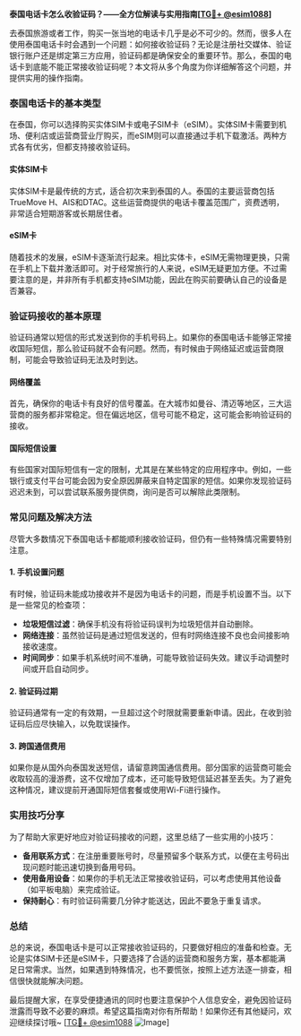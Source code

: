 **泰国电话卡怎么收验证码？——全方位解读与实用指南[[TG💪+ @esim1088](https://t.me/s/esim1088)]**

去泰国旅游或者工作，购买一张当地的电话卡几乎是必不可少的。然而，很多人在使用泰国电话卡时会遇到一个问题：如何接收验证码？无论是注册社交媒体、验证银行账户还是绑定第三方应用，验证码都是确保安全的重要环节。那么，泰国的电话卡到底能不能正常接收验证码呢？本文将从多个角度为你详细解答这个问题，并提供实用的操作指南。

### 泰国电话卡的基本类型

在泰国，你可以选择购买实体SIM卡或电子SIM卡（eSIM）。实体SIM卡需要到机场、便利店或运营商营业厅购买，而eSIM则可以直接通过手机下载激活。两种方式各有优劣，但都支持接收验证码。

#### 实体SIM卡
实体SIM卡是最传统的方式，适合初次来到泰国的人。泰国的主要运营商包括TrueMove H、AIS和DTAC。这些运营商提供的电话卡覆盖范围广，资费透明，非常适合短期游客或长期居住者。

#### eSIM卡
随着技术的发展，eSIM卡逐渐流行起来。相比实体卡，eSIM无需物理更换，只需在手机上下载并激活即可。对于经常旅行的人来说，eSIM无疑更加方便。不过需要注意的是，并非所有手机都支持eSIM功能，因此在购买前要确认自己的设备是否兼容。

### 验证码接收的基本原理

验证码通常以短信的形式发送到你的手机号码上。如果你的泰国电话卡能够正常接收国际短信，那么验证码就不会有问题。然而，有时候由于网络延迟或运营商限制，可能会导致验证码无法及时到达。

#### 网络覆盖
首先，确保你的电话卡有良好的信号覆盖。在大城市如曼谷、清迈等地区，三大运营商的服务都非常稳定。但在偏远地区，信号可能不稳定，这可能会影响验证码的接收。

#### 国际短信设置
有些国家对国际短信有一定的限制，尤其是在某些特定的应用程序中。例如，一些银行或支付平台可能会因为安全原因屏蔽来自特定国家的短信。如果你发现验证码迟迟未到，可以尝试联系服务提供商，询问是否可以解除此类限制。

### 常见问题及解决方法

尽管大多数情况下泰国电话卡都能顺利接收验证码，但仍有一些特殊情况需要特别注意。

#### 1. 手机设置问题
有时候，验证码未能成功接收并不是因为电话卡的问题，而是手机设置不当。以下是一些常见的检查项：

- **垃圾短信过滤**：确保手机没有将验证码误判为垃圾短信并自动删除。
- **网络连接**：虽然验证码是通过短信发送的，但有时网络连接不良也会间接影响接收速度。
- **时间同步**：如果手机系统时间不准确，可能导致验证码失效。建议手动调整时间或开启自动同步。

#### 2. 验证码过期
验证码通常有一定的有效期，一旦超过这个时限就需要重新申请。因此，在收到验证码后应尽快输入，以免耽误操作。

#### 3. 跨国通信费用
如果你是从国外向泰国发送短信，请留意跨国通信费用。部分国家的运营商可能会收取较高的漫游费，这不仅增加了成本，还可能导致短信延迟甚至丢失。为了避免这种情况，建议提前开通国际短信套餐或使用Wi-Fi进行操作。

### 实用技巧分享

为了帮助大家更好地应对验证码接收的问题，这里总结了一些实用的小技巧：

- **备用联系方式**：在注册重要账号时，尽量预留多个联系方式，以便在主号码出现问题时能迅速切换到备用号码。
- **使用备用设备**：如果你的手机无法正常接收验证码，可以考虑使用其他设备（如平板电脑）来完成验证。
- **保持耐心**：有时验证码需要几分钟才能送达，因此不要急于重复请求。

### 总结

总的来说，泰国电话卡是可以正常接收验证码的，只要做好相应的准备和检查。无论是实体SIM卡还是eSIM卡，只要选择了合适的运营商和服务方案，基本都能满足日常需求。当然，如果遇到特殊情况，也不要慌张，按照上述方法逐一排查，相信很快就能解决问题。

最后提醒大家，在享受便捷通讯的同时也要注意保护个人信息安全，避免因验证码泄露而导致不必要的麻烦。希望这篇指南对你有所帮助！如果你还有其他疑问，欢迎继续探讨哦~ [[TG💪+ @esim1088](https://t.me/s/esim1088) ![Image](https://i.postimg.cc/4NQfJmqS/Snipaste-2025-05-13-00-14-12.png)]